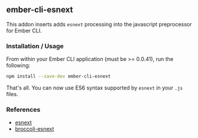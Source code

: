 ## ember-cli-esnext

This addon inserts adds `esnext` processing into the javascript preprocessor for Ember CLI.

### Installation / Usage

From within your Ember CLI application (must be >= 0.0.41), run the following:

```bash
npm install --save-dev ember-cli-esnext
```

That's all. You can now use ES6 syntax supported by `esnext` in your `.js`
files.

### References

* [esnext](https://github.com/square/esnext)
* [broccoli-esnext](https://github.com/shinnn/broccoli-esnext)

